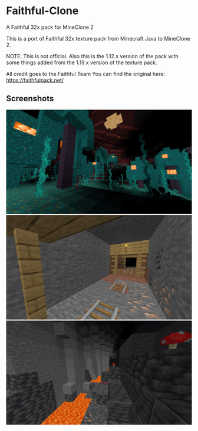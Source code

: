 # Faithful-Clone

A Faithful 32x pack for MineClone 2

This is a port of Faithful 32x texture pack from Minecraft Java to MineClone 2.

NOTE: This is not official. Also this is the 1.12.x version of the pack with some things added from the 1.19.x version of the texture pack.

All credit goes to the Faithful Team You can find the original here: https://faithfulpack.net/

## Screenshots
![Screenshot](https://github.com/Zormein/Faithful-Clone/raw/main/Files/screenshot.png)
![Screenshot](https://github.com/Zormein/Faithful-Clone/raw/main/Files/screenshot1.png)
![Screenshot](https://github.com/Zormein/Faithful-Clone/raw/main/Files/screenshot2.png)
